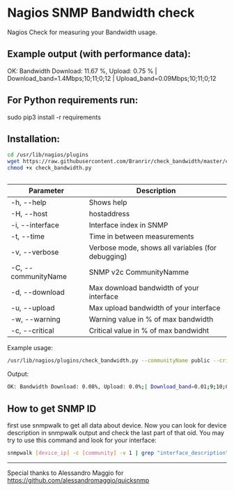 # Nagios SNMP Bandwidth check

Nagios Check for measuring your Bandwidth usage.

## Example output (with performance data):

OK: Bandwidth Download: 11.67 %, Upload: 0.75 % | Download_band=1.4Mbps;10;11;0;12 | Upload_band=0.09Mbps;10;11;0;12

## For Python requirements run:

sudo pip3 install -r requirements

## Installation:

```bash
cd /usr/lib/nagios/plugins
wget https://raw.githubusercontent.com/Branrir/check_bandwidth/master/check_bandwidth.py
chmod +x check_bandwidth.py
```
## 

| Parameter | Description |
| --- | --- |
| -h, --help | Shows help |
| -H, --host | hostaddress |
| -i, --interface | Interface index in SNMP |
| -t, --time | Time in between measurements |
| -v, --verbose | Verbose mode, shows all variables (for debugging) | 
| -C, --communityName | SNMP v2c CommunityNamme |
| -d, --download | Max download bandwidth of your interface |
| -u, --upload | Max upload bandwidth of your interface |
| -w, --warning | Warning value in % of max bandwidth |
| -c, --critical | Critical value in % of max bandwidht |

Example usage:
```bash
/usr/lib/nagios/plugins/check_bandwidth.py --communityName public --critical 95 --download 12 --hostname 192.168.1.1 --interface 21 --time 10 --upload 12 --warning 90
```
Output: 
```bash
OK: Bandwidth Download: 0.08%, Upload: 0.0%;| Download_band=0.01;9;10;0;12 Upload_band=0.0;9;10;0;12
```

## How to get SNMP ID
first use snmpwalk to get all data about device. Now you can look for device description in snmpwalk output and check the last part of that oid.
You may try to use this command and look for your interface:
```bash
snmpwalk [device_ip] -c [community] -v 1 | grep "interface_description"
```
-------
Special thanks to Alessandro Maggio for https://github.com/alessandromaggio/quicksnmp
